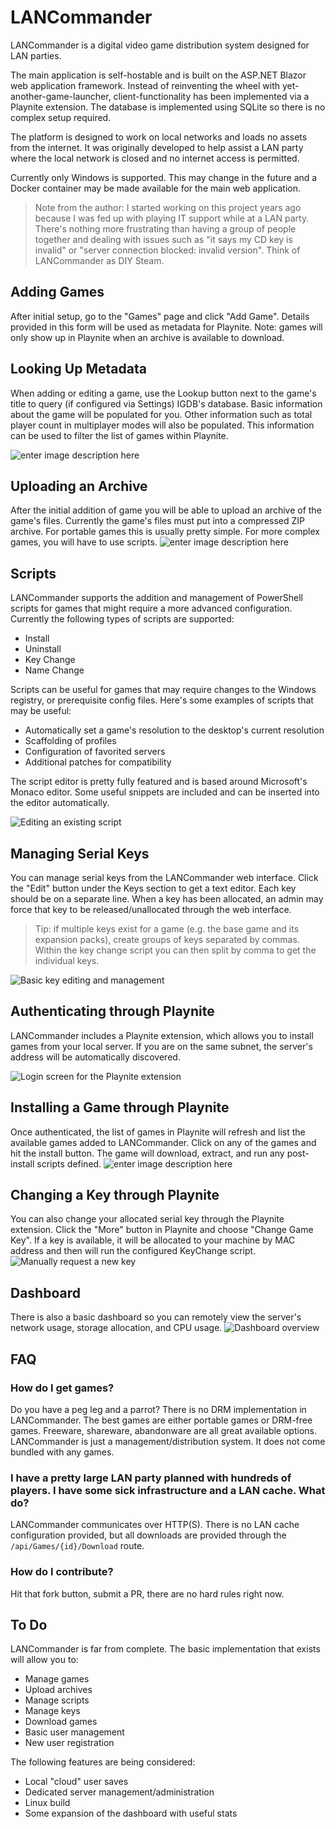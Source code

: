 
# LANCommander
LANCommander is a digital video game distribution system designed for LAN parties. 

The main application is self-hostable and is built on the ASP.NET Blazor web application framework. Instead of reinventing the wheel with yet-another-game-launcher, client-functionality has been implemented via a Playnite extension. The database is implemented using SQLite so there is no complex setup required.

The platform is designed to work on local networks and loads no assets from the internet. It was originally developed to help assist a LAN party where the local network is closed and no internet access is permitted.

Currently only Windows is supported. This may change in the future and a Docker container may be made available for the main web application.

> Note from the author: I started working on this project years ago because I was fed up with playing IT support while at a LAN party. There's nothing more frustrating than having a group of people together and dealing with issues such as "it says my CD key is invalid" or "server connection blocked: invalid version". Think of LANCommander as DIY Steam.

## Adding Games
After initial setup, go to the "Games" page and click "Add Game". Details provided in this form will be used as metadata for Playnite. Note: games will only show up in Playnite when an archive is available to download.

## Looking Up Metadata
When adding or editing a game, use the Lookup button next to the game's title to query (if configured via Settings) IGDB's database. Basic information about the game will be populated for you. Other information such as total player count in multiplayer modes will also be populated. This information can be used to filter the list of games within Playnite.

![enter image description here](Docs/AddGame.gif)

## Uploading an Archive
After the initial addition of game you will be able to upload an archive of the game's files. Currently the game's files must put into a compressed ZIP archive. For portable games this is usually pretty simple. For more complex games, you will have to use scripts.
![enter image description here](Docs/ArchiveUploading.gif)

## Scripts
LANCommander supports the addition and management of PowerShell scripts for games that might require a more advanced configuration. Currently the following types of scripts are supported:
 - Install
 - Uninstall
 - Key Change
 - Name Change

Scripts can be useful for games that may require changes to the Windows registry, or prerequisite config files. Here's some examples of scripts that may be useful:

 - Automatically set a game's resolution to the desktop's current resolution
 - Scaffolding of profiles
 - Configuration of favorited servers
 - Additional patches for compatibility

The script editor is pretty fully featured and is based around Microsoft's Monaco editor. Some useful snippets are included and can be inserted into the editor automatically.

![Editing an existing script](Docs/EditingScript.gif)

## Managing Serial Keys
 You can manage serial keys from the LANCommander web interface. Click the "Edit" button under the Keys section to get a text editor. Each key should be on a separate line. When a key has been allocated, an admin may force that key to be released/unallocated through the web interface.

> Tip: if multiple keys exist for a game (e.g. the base game and its
> expansion packs), create groups of keys separated by commas. Within
> the key change script you can then split by comma to get the
> individual keys.

![Basic key editing and management](Docs/KeyManagement.gif)
 
## Authenticating through Playnite
LANCommander includes a Playnite extension, which allows you to install games from your local server. If you are on the same subnet, the server's address will be automatically discovered.

![Login screen for the Playnite extension](Docs/PlayniteAuthentication.png)

## Installing a Game through Playnite
Once authenticated, the list of games in Playnite will refresh and list the available games added to LANCommander. Click on any of the games and hit the install button. The game will download, extract, and run any post-install scripts defined.
![enter image description here](Docs/InstallingGames.gif)

## Changing a Key through Playnite
You can also change your allocated serial key through the Playnite extension. Click the "More" button in Playnite and choose "Change Game Key". If a key is available, it will be allocated to your machine by MAC address and then will run the configured KeyChange script.
![Manually request a new key](Docs/ChangeKey.png)

## Dashboard
There is also a basic dashboard so you can remotely view the server's network usage, storage allocation, and CPU usage.
![Dashboard overview](Docs/Dashboard.gif)

## FAQ
### How do I get games?
Do you have a peg leg and a parrot? There is no DRM implementation in LANCommander. The best games are either portable games or DRM-free games. Freeware, shareware, abandonware are all great available options. LANCommander is just a management/distribution system. It does not come bundled with any games.

### I have a pretty large LAN party planned with hundreds of players. I have some sick infrastructure and a LAN cache. What do?
LANCommander communicates over HTTP(S). There is no LAN cache configuration provided, but all downloads are provided through the `/api/Games/{id}/Download` route.

### How do I contribute?
Hit that fork button, submit a PR, there are no hard rules right now.

## To Do
LANCommander is far from complete. The basic implementation that exists will allow you to:

 - Manage games
 - Upload archives
 - Manage scripts
 - Manage keys
 - Download games
 - Basic user management
 - New user registration

The following features are being considered:

 - Local "cloud" user saves
 - Dedicated server management/administration
 - Linux build
 - Some expansion of the dashboard with useful stats